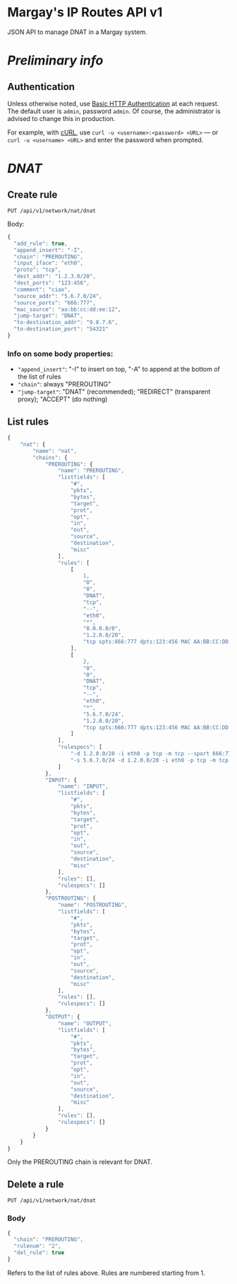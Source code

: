 # **Margay's IP Routes API v1**

JSON API to manage DNAT in a Margay system.

# *Preliminary info*

## Authentication

Unless otherwise noted, use [Basic HTTP Authentication](https://en.wikipedia.org/wiki/Basic_access_authentication)
at each request. The default user is `admin`, password `admin`. Of course, the administrator
is advised to change this in production.

For example, with [cURL](https://curl.haxx.se/), use `curl -u <username>:<password> <URL>`
&mdash; or `curl -u <username> <URL>` and enter the password when prompted.

# *DNAT*

## Create rule

```
PUT /api/v1/network/nat/dnat
```

Body:
```javascript
{
  "add_rule": true,
  "append_insert": "-I",
  "chain": "PREROUTING",
  "input_iface": "eth0",
  "proto": "tcp",
  "dest_addr": "1.2.3.0/20",
  "dest_ports": "123:456",
  "comment": "ciao",
  "source_addr": "5.6.7.0/24",
  "source_ports": "666:777",
  "mac_source": "aa:bb:cc:dd:ee:12",
  "jump-target": "DNAT",
  "to-destination_addr": "9.8.7.6",
  "to-destination_port": "54321"
}
```

### Info on some body properties:

* `"append_insert"`: "-I" to insert on top, "-A" to append at the bottom of the list of rules
* `"chain"`: always "PREROUTING"
* `"jump-target"`: "DNAT" (recommended); "REDIRECT" (transparent proxy); "ACCEPT" (do nothing)


## List rules

```javascript
{
    "nat": {
        "name": "nat",
        "chains": {
            "PREROUTING": {
                "name": "PREROUTING",
                "listfields": [
                    "#",
                    "pkts",
                    "bytes",
                    "target",
                    "prot",
                    "opt",
                    "in",
                    "out",
                    "source",
                    "destination",
                    "misc"
                ],
                "rules": [
                    [
                        1,
                        "0",
                        "0",
                        "DNAT",
                        "tcp",
                        "--",
                        "eth0",
                        "*",
                        "0.0.0.0/0",
                        "1.2.0.0/20",
                        "tcp spts:666:777 dpts:123:456 MAC AA:BB:CC:DD:EE:12 /* ciao2 */ to:9.8.7.6:54321"
                    ],
                    [
                        2,
                        "0",
                        "0",
                        "DNAT",
                        "tcp",
                        "--",
                        "eth0",
                        "*",
                        "5.6.7.0/24",
                        "1.2.0.0/20",
                        "tcp spts:666:777 dpts:123:456 MAC AA:BB:CC:DD:EE:12 /* ciao */ to:9.8.7.6:54321"
                    ]
                ],
                "rulespecs": [
                    "-d 1.2.0.0/20 -i eth0 -p tcp -m tcp --sport 666:777 --dport 123:456 -m mac --mac-source AA:BB:CC:DD:EE:12 -m comment --comment ciao2 -j DNAT --to-destination 9.8.7.6:54321",
                    "-s 5.6.7.0/24 -d 1.2.0.0/20 -i eth0 -p tcp -m tcp --sport 666:777 --dport 123:456 -m mac --mac-source AA:BB:CC:DD:EE:12 -m comment --comment ciao -j DNAT --to-destination 9.8.7.6:54321"
                ]
            },
            "INPUT": {
                "name": "INPUT",
                "listfields": [
                    "#",
                    "pkts",
                    "bytes",
                    "target",
                    "prot",
                    "opt",
                    "in",
                    "out",
                    "source",
                    "destination",
                    "misc"
                ],
                "rules": [],
                "rulespecs": []
            },
            "POSTROUTING": {
                "name": "POSTROUTING",
                "listfields": [
                    "#",
                    "pkts",
                    "bytes",
                    "target",
                    "prot",
                    "opt",
                    "in",
                    "out",
                    "source",
                    "destination",
                    "misc"
                ],
                "rules": [],
                "rulespecs": []
            },
            "OUTPUT": {
                "name": "OUTPUT",
                "listfields": [
                    "#",
                    "pkts",
                    "bytes",
                    "target",
                    "prot",
                    "opt",
                    "in",
                    "out",
                    "source",
                    "destination",
                    "misc"
                ],
                "rules": [],
                "rulespecs": []
            }
        }
    }
}
```

Only the PREROUTING chain is relevant for DNAT.

## Delete a rule

```
PUT /api/v1/network/nat/dnat
```

### Body
```javascript
{
  "chain": "PREROUTING",
  "rulenum": "2",
  "del_rule": true
}
```

Refers to the list of rules above. Rules are numbered starting from 1.